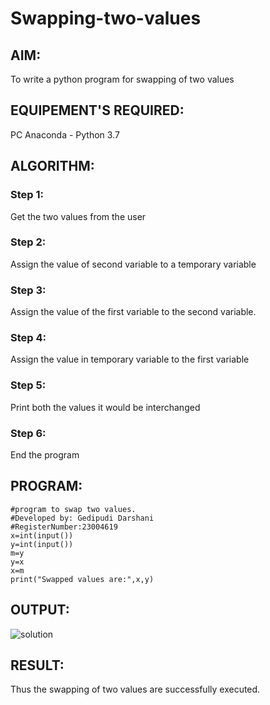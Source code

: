 # Swapping-two-values
## AIM:
To write a python program for swapping of two values
## EQUIPEMENT'S REQUIRED: 
PC
Anaconda - Python 3.7
## ALGORITHM: 
### Step 1:
Get the two values from the user
### Step 2: 
Assign the value of second variable to a temporary variable 
### Step 3: 
Assign the value of the first variable to the second variable.
### Step 4:  
Assign the value in temporary variable to the first variable
### Step 5: 
Print both the values it would be interchanged
### Step 6: 
End the program
## PROGRAM:
``````
#program to swap two values.
#Developed by: Gedipudi Darshani
#RegisterNumber:23004619
x=int(input())
y=int(input())
m=y
y=x
x=m
print("Swapped values are:",x,y)
```````
## OUTPUT:
![solution](output1.png)
## RESULT:
Thus the swapping of two values are successfully executed.



